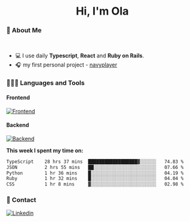 <h1 align="center">Hi, I'm Ola</h1>

### 💅 About Me

<br/>

- 💻 I use daily **Typescript**, **React** and **Ruby on Rails**.
- 🎧 my first personal project - [navyplayer](https://navyplayer.netlify.app/)

### 👩🏻‍💻 Languages and Tools

#### Frontend

[![Frontend](https://skillicons.dev/icons?i=react,nextjs,ts,js,html,css,scss,tailwind)](https://skillicons.dev)

#### Backend
[![Backend](https://skillicons.dev/icons?i=nodejs,express,nestjs,rails,graphql)](https://skillicons.dev)

**This week I spent my time on:**

<!--START_SECTION:waka-->

```txt
TypeScript    28 hrs 37 mins  ██████████████████▓░░░░░░   74.83 %
JSON          2 hrs 55 mins   ██░░░░░░░░░░░░░░░░░░░░░░░   07.66 %
Python        1 hr 36 mins    █░░░░░░░░░░░░░░░░░░░░░░░░   04.19 %
Ruby          1 hr 32 mins    █░░░░░░░░░░░░░░░░░░░░░░░░   04.04 %
CSS           1 hr 8 mins     ▓░░░░░░░░░░░░░░░░░░░░░░░░   02.98 %
```

<!--END_SECTION:waka-->

### 📨 Contact
  
[![Linkedin](https://skillicons.dev/icons?i=linkedin)](https://linkedin.com/in/aleksandra-kamińska)

